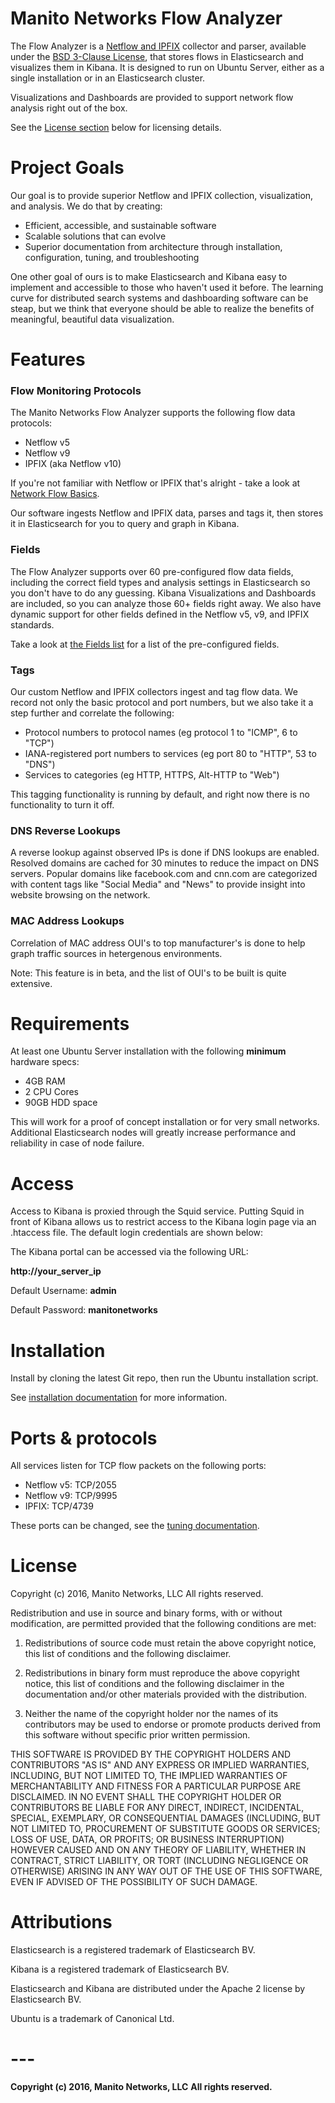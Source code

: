 # **Manito Networks Flow Analyzer**

The Flow Analyzer is a [Netflow and IPFIX](Network%20Flow%20Basics.md) collector and parser, available under the [BSD 3-Clause License](#license), 
that stores flows in Elasticsearch and visualizes them in Kibana. It is designed to run on Ubuntu Server, either as a single 
installation or in an Elasticsearch cluster. 

Visualizations and Dashboards are provided to support network flow analysis right out of the box.

See the [License section](#license) below for licensing details.

# **Project Goals**

Our goal is to provide superior Netflow and IPFIX collection, visualization, and analysis. We do that by creating:

- Efficient, accessible, and sustainable software
- Scalable solutions that can evolve
- Superior documentation from architecture through installation, configuration, tuning, and troubleshooting

One other goal of ours is to make Elasticsearch and Kibana easy to implement and accessible to those who haven't used it before.
The learning curve for distributed search systems and dashboarding software can be steap, but we think that everyone
should be able to realize the benefits of meaningful, beautiful data visualization.

# **Features**

### **Flow Monitoring Protocols**

The Manito Networks Flow Analyzer supports the following flow data protocols:

- Netflow v5
- Netflow v9
- IPFIX (aka Netflow v10)

If you're not familiar with Netflow or IPFIX that's alright - take a look at [Network Flow Basics](Network%20Flow%20Basics.md).

Our software ingests Netflow and IPFIX data, parses and tags it, then stores it in Elasticsearch for you to query and graph in Kibana.

### **Fields**

The Flow Analyzer supports over 60 pre-configured flow data fields, including the correct field types and analysis settings in 
Elasticsearch so you don't have to do any guessing. Kibana Visualizations and Dashboards are included, so you can analyze those 60+
fields right away. We also have dynamic support for other fields defined in the Netflow v5, v9, and IPFIX standards.

Take a look at [the Fields list](Fields.md) for a list of the pre-configured fields. 

### **Tags**

Our custom Netflow and IPFIX collectors ingest and tag flow data. We record not only the basic protocol and port numbers, but we 
also take it a step further and correlate the following:

- Protocol numbers to protocol names (eg protocol 1 to "ICMP", 6 to "TCP")
- IANA-registered port numbers to services (eg port 80 to "HTTP", 53 to "DNS")
- Services to categories (eg HTTP, HTTPS, Alt-HTTP to "Web")

This tagging functionality is running by default, and right now there is no functionality to turn it off.

### **DNS Reverse Lookups**

A reverse lookup against observed IPs is done if DNS lookups are enabled. Resolved domains are cached for 30 minutes to reduce
the impact on DNS servers. Popular domains like facebook.com and cnn.com are categorized with content tags like "Social Media" and "News"
to provide insight into website browsing on the network.

### **MAC Address Lookups**

Correlation of MAC address OUI's to top manufacturer's is done to help graph traffic sources in hetergenous environments. 

Note: This feature is in beta, and the list of OUI's to be built is quite extensive.

# **Requirements**

At least one Ubuntu Server installation with the following **minimum** hardware specs:

- 4GB RAM
- 2 CPU Cores
- 90GB HDD space

This will work for a proof of concept installation or for very small networks.
Additional Elasticsearch nodes will greatly increase performance and reliability in case of node failure.

# **Access**

Access to Kibana is proxied through the Squid service. Putting Squid in front of Kibana allows us to restrict access to the
Kibana login page via an .htaccess file. The default login credentials are shown below:

The Kibana portal can be accessed via the following URL:

**http://your_server_ip**

Default Username: **admin**

Default Password: **manitonetworks**

# **Installation**

Install by cloning the latest Git repo, then run the Ubuntu installation script.

See [installation documentation](Install/README.md) for more information.

# **Ports & protocols**

All services listen for TCP flow packets on the following ports:

- Netflow v5:   TCP/2055
- Netflow v9:   TCP/9995
- IPFIX:        TCP/4739

These ports can be changed, see the [tuning documentation](Tuning.md).

# **License**

Copyright (c) 2016, Manito Networks, LLC
All rights reserved.

Redistribution and use in source and binary forms, with or without modification, are permitted provided that the following conditions are met:

1. Redistributions of source code must retain the above copyright notice, this list of conditions and the following disclaimer.

2. Redistributions in binary form must reproduce the above copyright notice, this list of conditions and the following disclaimer in the documentation and/or other materials provided with the distribution.

3. Neither the name of the copyright holder nor the names of its contributors may be used to endorse or promote products derived from this software without specific prior written permission.

THIS SOFTWARE IS PROVIDED BY THE COPYRIGHT HOLDERS AND CONTRIBUTORS "AS IS" AND ANY EXPRESS OR IMPLIED WARRANTIES, INCLUDING, BUT NOT LIMITED TO, THE IMPLIED WARRANTIES OF MERCHANTABILITY AND FITNESS FOR A PARTICULAR PURPOSE ARE DISCLAIMED. IN NO EVENT SHALL THE COPYRIGHT HOLDER OR CONTRIBUTORS BE LIABLE FOR ANY DIRECT, INDIRECT, INCIDENTAL, SPECIAL, EXEMPLARY, OR CONSEQUENTIAL DAMAGES (INCLUDING, BUT NOT LIMITED TO, PROCUREMENT OF SUBSTITUTE GOODS OR SERVICES; LOSS OF USE, DATA, OR PROFITS; OR BUSINESS INTERRUPTION) HOWEVER CAUSED AND ON ANY THEORY OF LIABILITY, WHETHER IN CONTRACT, STRICT LIABILITY, OR TORT (INCLUDING NEGLIGENCE OR OTHERWISE) ARISING IN ANY WAY OUT OF THE USE OF THIS SOFTWARE, EVEN IF ADVISED OF THE POSSIBILITY OF SUCH DAMAGE.

# **Attributions**

Elasticsearch is a registered trademark of Elasticsearch BV.

Kibana is a registered trademark of Elasticsearch BV.

Elasticsearch and Kibana are distributed under the Apache 2 license by Elasticsearch BV.

Ubuntu is a trademark of Canonical Ltd.

# ---
**Copyright (c) 2016, Manito Networks, LLC**
**All rights reserved.**